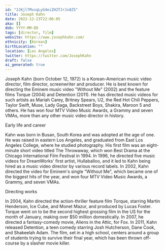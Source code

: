 ```yaml
---
id: "2JKjl7MvsqLyG4eiZH2TJrJx8Z5"
title: Joseph Kahn
date: 2022-12-23T22:06:05
aka: []
dob: YYYY-MM-DD
tags: [director, film]
website: https://www.josephkahn.com/
ethnicity: [Korean]
birthLocation: ""
location: [Los Angeles]
twitter: https://twitter.com/JosephKahn
draft: false
ai_generated: true
---
```


Joseph Kahn (born October 12, 1972) is a Korean-American music video director,
film director, screenwriter and producer. He is best known for directing the
Eminem music video "Without Me" (2002) and the feature films Torque (2004) and
Detention (2011). He has directed music videos for such artists as Mariah Carey,
Britney Spears, U2, the Red Hot Chili Peppers, Taylor Swift, Muse, Lady Gaga,
Backstreet Boys, Shakira, Maroon 5 and others. He has won four MTV Video Music
Awards, a Grammy and seven VMAs, more than any other music video director in
history.

Early life and career

Kahn was born in Busan, South Korea and was adopted at the age of one. He was
raised in eastern Los Angeles, and graduated from East Los Angeles College,
where he studied photography. His first film was an eight-minute short video
titled The Throwaway, which won Best Drama at the Chicago International Film
Festival in 1994. In 1996, he directed five music videos for DreamWorks' first
artist, Hullaballoo, and it led to Kahn being hired as a music video director by
various record labels. In 2002, Kahn directed the video for Eminem's single
"Without Me", which became one of the biggest hits of the year, and won four MTV
Video Music Awards, a Grammy, and seven VMAs.

Directing works

In 2004, Kahn directed the action-thriller feature film Torque, starring Martin
Henderson, Ice Cube, and Monet Mazur, and produced by Lucas Foster. Torque went
on to be the second highest grossing film in the US for the month of January,
making over $50 million domestically. In 2007, he directed a fantasy-comedy
movie, Aliens in the Attic, for Fox. In 2011, Kahn released Detention, a teen
comedy starring Josh Hutcherson, Dane Cook, and Shakeelah Adam. The film, set in
a high school, centers around a group of students trying to survive their final
year, which has been thrown off-course by a slasher movie killer.
